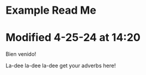 # Example Read Me
# Modified 4-25-24 at 14:20

Bien venido!

La-dee la-dee la-dee get your adverbs here!